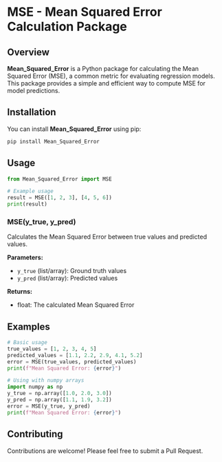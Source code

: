 # MSE - Mean Squared Error Calculation Package

## Overview

**Mean_Squared_Error** is a Python package for calculating the Mean Squared Error (MSE), a common metric for evaluating regression models. This package provides a simple and efficient way to compute MSE for model predictions.

## Installation

You can install **Mean_Squared_Error** using pip:

```bash
pip install Mean_Squared_Error
```

## Usage

```python
from Mean_Squared_Error import MSE

# Example usage
result = MSE([1, 2, 3], [4, 5, 6])
print(result)
```


### MSE(y_true, y_pred)

Calculates the Mean Squared Error between true values and predicted values.

**Parameters:**
- `y_true` (list/array): Ground truth values
- `y_pred` (list/array): Predicted values

**Returns:**
- float: The calculated Mean Squared Error

## Examples

```python
# Basic usage
true_values = [1, 2, 3, 4, 5]
predicted_values = [1.1, 2.2, 2.9, 4.1, 5.2]
error = MSE(true_values, predicted_values)
print(f"Mean Squared Error: {error}")

# Using with numpy arrays
import numpy as np
y_true = np.array([1.0, 2.0, 3.0])
y_pred = np.array([1.1, 1.9, 3.2])
error = MSE(y_true, y_pred)
print(f"Mean Squared Error: {error}")
```

## Contributing

Contributions are welcome! Please feel free to submit a Pull Request.